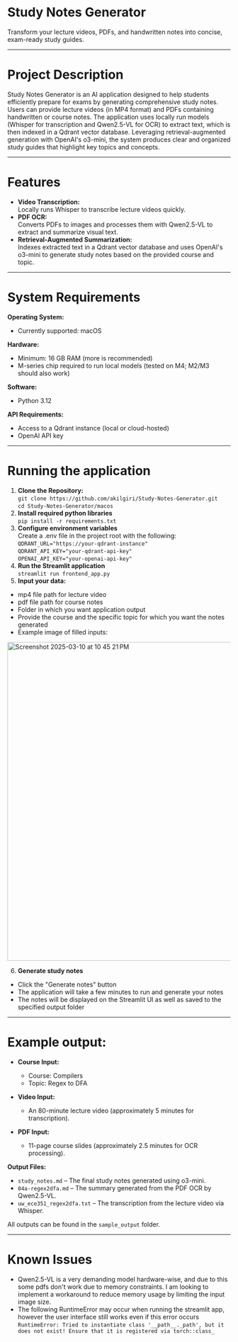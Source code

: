 # Study Notes Generator
Transform your lecture videos, PDFs, and handwritten notes into concise, exam-ready study guides.

---
# Project Description
Study Notes Generator is an AI application designed to help students efficiently prepare for exams by generating comprehensive study notes. Users can provide lecture videos (in MP4 format) and PDFs containing handwritten or course notes. The application uses locally run models (Whisper for transcription and Qwen2.5-VL for OCR) to extract text, which is then indexed in a Qdrant vector database. Leveraging retrieval-augmented generation with OpenAI's o3-mini, the system produces clear and organized study guides that highlight key topics and concepts.

---
# Features
- **Video Transcription:**  
  Locally runs Whisper to transcribe lecture videos quickly.
- **PDF OCR:**  
  Converts PDFs to images and processes them with Qwen2.5-VL to extract and summarize visual text.
- **Retrieval-Augmented Summarization:**  
  Indexes extracted text in a Qdrant vector database and uses OpenAI's o3-mini to generate study notes based on the provided course and topic.

---
# System Requirements
**Operating System:**  
- Currently supported: macOS

**Hardware:**  
- Minimum: 16 GB RAM (more is recommended)  
- M-series chip required to run local models (tested on M4; M2/M3 should also work)

**Software:**  
- Python 3.12

**API Requirements:**  
- Access to a Qdrant instance (local or cloud-hosted)  
- OpenAI API key

---
# Running the application
1. **Clone the Repository:**  
```git clone https://github.com/akilgiri/Study-Notes-Generator.git```  
```cd Study-Notes-Generator/macos```  
2. **Install required python libraries**  
```pip install -r requirements.txt```
3. **Configure environment variables**  
Create a .env file in the project root with the following:  
```QDRANT_URL="https://your-qdrant-instance"```  
```QDRANT_API_KEY="your-qdrant-api-key"```  
```OPENAI_API_KEY="your-openai-api-key"```  
4. **Run the Streamlit application**  
```streamlit run frontend_app.py```  
5. **Input your data:**  
- mp4 file path for lecture video
- pdf file path for course notes
- Folder in which you want application output
- Provide the course and the specific topic for which you want the notes generated
- Example image of filled inputs:
 <img width="720" alt="Screenshot 2025-03-10 at 10 45 21 PM" src="https://github.com/user-attachments/assets/3fd7d7e0-42eb-4b20-8d8d-9cf5d8714ac3" />

6. **Generate study notes**
- Click the "Generate notes" button
- The application will take a few minutes to run and generate your notes
- The notes will be displayed on the Streamlit UI as well as saved to the specified output folder


---
# Example output:
- **Course Input:**  
  - Course: Compilers  
  - Topic: Regex to DFA

- **Video Input:**  
  - An 80-minute lecture video (approximately 5 minutes for transcription).

- **PDF Input:**  
  - 11-page course slides (approximately 2.5 minutes for OCR processing).

**Output Files:**
- ```study_notes.md``` – The final study notes generated using o3-mini.
- ```04a-regex2dfa.md``` – The summary generated from the PDF OCR by Qwen2.5-VL.
- ```uw_ece351_regex2dfa.txt``` – The transcription from the lecture video via Whisper.

All outputs can be found in the ```sample_output``` folder.

---
# Known Issues
- Qwen2.5-VL is a very demanding model hardware-wise, and due to this some pdfs don't work due to memory constraints. I am looking to implement a workaround to reduce memory usage by limiting the input image size.
- The following RuntimeError may occur when running the streamlit app, however the user interface still works even if this error occurs
 ```RuntimeError: Tried to instantiate class '__path__._path', but it does not exist! Ensure that it is registered via torch::class_```

